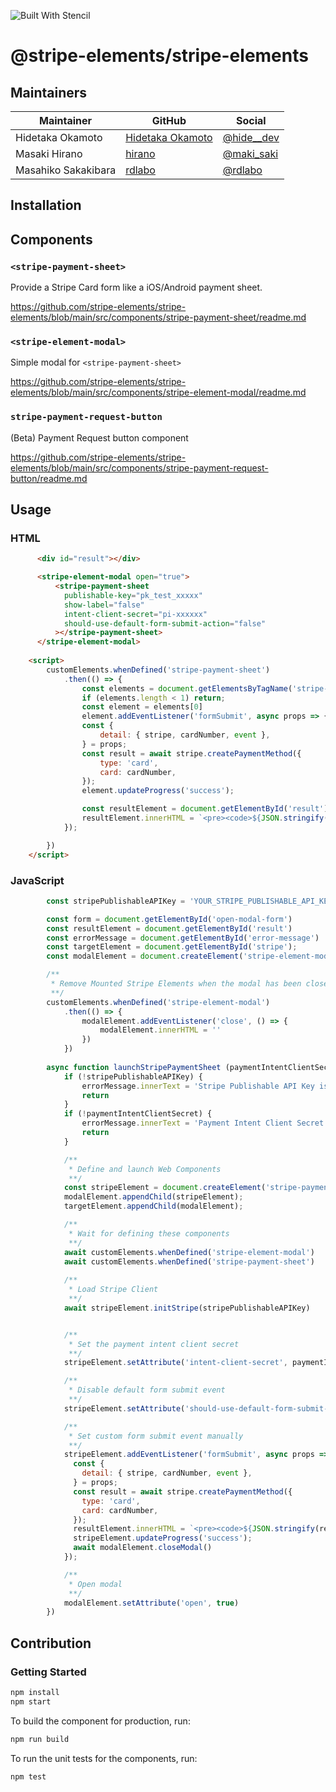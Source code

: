 ![Built With Stencil](https://img.shields.io/badge/-Built%20With%20Stencil-16161d.svg?logo=data%3Aimage%2Fsvg%2Bxml%3Bbase64%2CPD94bWwgdmVyc2lvbj0iMS4wIiBlbmNvZGluZz0idXRmLTgiPz4KPCEtLSBHZW5lcmF0b3I6IEFkb2JlIElsbHVzdHJhdG9yIDE5LjIuMSwgU1ZHIEV4cG9ydCBQbHVnLUluIC4gU1ZHIFZlcnNpb246IDYuMDAgQnVpbGQgMCkgIC0tPgo8c3ZnIHZlcnNpb249IjEuMSIgaWQ9IkxheWVyXzEiIHhtbG5zPSJodHRwOi8vd3d3LnczLm9yZy8yMDAwL3N2ZyIgeG1sbnM6eGxpbms9Imh0dHA6Ly93d3cudzMub3JnLzE5OTkveGxpbmsiIHg9IjBweCIgeT0iMHB4IgoJIHZpZXdCb3g9IjAgMCA1MTIgNTEyIiBzdHlsZT0iZW5hYmxlLWJhY2tncm91bmQ6bmV3IDAgMCA1MTIgNTEyOyIgeG1sOnNwYWNlPSJwcmVzZXJ2ZSI%2BCjxzdHlsZSB0eXBlPSJ0ZXh0L2NzcyI%2BCgkuc3Qwe2ZpbGw6I0ZGRkZGRjt9Cjwvc3R5bGU%2BCjxwYXRoIGNsYXNzPSJzdDAiIGQ9Ik00MjQuNywzNzMuOWMwLDM3LjYtNTUuMSw2OC42LTkyLjcsNjguNkgxODAuNGMtMzcuOSwwLTkyLjctMzAuNy05Mi43LTY4LjZ2LTMuNmgzMzYuOVYzNzMuOXoiLz4KPHBhdGggY2xhc3M9InN0MCIgZD0iTTQyNC43LDI5Mi4xSDE4MC40Yy0zNy42LDAtOTIuNy0zMS05Mi43LTY4LjZ2LTMuNkgzMzJjMzcuNiwwLDkyLjcsMzEsOTIuNyw2OC42VjI5Mi4xeiIvPgo8cGF0aCBjbGFzcz0ic3QwIiBkPSJNNDI0LjcsMTQxLjdIODcuN3YtMy42YzAtMzcuNiw1NC44LTY4LjYsOTIuNy02OC42SDMzMmMzNy45LDAsOTIuNywzMC43LDkyLjcsNjguNlYxNDEuN3oiLz4KPC9zdmc%2BCg%3D%3D&colorA=16161d&style=flat-square)

# @stripe-elements/stripe-elements


## Maintainers

| Maintainer | GitHub | Social |
| --- | --- | --- |
| Hidetaka Okamoto | [Hidetaka Okamoto](https://github.com/hideokamoto) | [@hide__dev](https://twitter.com/hide__dev) |
| Masaki Hirano | [hirano](https://github.com/contiki9) | [@maki_saki](https://twitter.com/maki_saki) |
| Masahiko Sakakibara | [rdlabo](https://github.com/rdlabo) | [@rdlabo](https://twitter.com/rdlabo) |

## Installation


## Components

### `<stripe-payment-sheet>`

Provide a Stripe Card form like a iOS/Android payment sheet.

https://github.com/stripe-elements/stripe-elements/blob/main/src/components/stripe-payment-sheet/readme.md

### `<stripe-element-modal>`

Simple modal for `<stripe-payment-sheet>`

https://github.com/stripe-elements/stripe-elements/blob/main/src/components/stripe-element-modal/readme.md

### `stripe-payment-request-button`

(Beta) Payment Request button component

https://github.com/stripe-elements/stripe-elements/blob/main/src/components/stripe-payment-request-button/readme.md

## Usage

### HTML

```html
      <div id="result"></div>

      <stripe-element-modal open="true">
          <stripe-payment-sheet
            publishable-key="pk_test_xxxxx"
            show-label="false"
            intent-client-secret="pi-xxxxxx"
            should-use-default-form-submit-action="false"
          ></stripe-payment-sheet>
      </stripe-element-modal>
    
    <script>
        customElements.whenDefined('stripe-payment-sheet')
            .then(() => {
                const elements = document.getElementsByTagName('stripe-payment-sheet')
                if (elements.length < 1) return;
                const element = elements[0]
                element.addEventListener('formSubmit', async props => {
                const {
                    detail: { stripe, cardNumber, event },
                } = props;
                const result = await stripe.createPaymentMethod({
                    type: 'card',
                    card: cardNumber,
                });
                element.updateProgress('success');

                const resultElement = document.getElementById('result')
                resultElement.innerHTML = `<pre><code>${JSON.stringify(result,null,2)}</code></pre>`
            });

        })
    </script>
```

### JavaScript


```javascript
        const stripePublishableAPIKey = 'YOUR_STRIPE_PUBLISHABLE_API_KEY'

        const form = document.getElementById('open-modal-form')
        const resultElement = document.getElementById('result')
        const errorMessage = document.getElementById('error-message')
        const targetElement = document.getElementById('stripe');
        const modalElement = document.createElement('stripe-element-modal');

        /**
         * Remove Mounted Stripe Elements when the modal has been closed
         **/
        customElements.whenDefined('stripe-element-modal')
            .then(() => {
                modalElement.addEventListener('close', () => {
                    modalElement.innerHTML = ''
                })
            })
        
        async function launchStripePaymentSheet (paymentIntentClientSecret) {
            if (!stripePublishableAPIKey) {
                errorMessage.innerText = 'Stripe Publishable API Key is required'
                return
            }
            if (!paymentIntentClientSecret) {
                errorMessage.innerText = 'Payment Intent Client Secret is required'
                return
            }

            /**
             * Define and launch Web Components
             **/
            const stripeElement = document.createElement('stripe-payment-sheet');
            modalElement.appendChild(stripeElement);
            targetElement.appendChild(modalElement);

            /**
             * Wait for defining these components
             **/
            await customElements.whenDefined('stripe-element-modal')
            await customElements.whenDefined('stripe-payment-sheet')
            
            /**
             * Load Stripe Client
             **/
            await stripeElement.initStripe(stripePublishableAPIKey)


            /**
             * Set the payment intent client secret
             **/
            stripeElement.setAttribute('intent-client-secret', paymentIntentClientSecret)

            /**
             * Disable default form submit event
             **/
            stripeElement.setAttribute('should-use-default-form-submit-action', false);

            /**
             * Set custom form submit event manually
             **/
            stripeElement.addEventListener('formSubmit', async props => {
              const {
                detail: { stripe, cardNumber, event },
              } = props;
              const result = await stripe.createPaymentMethod({
                type: 'card',
                card: cardNumber,
              });
              resultElement.innerHTML = `<pre><code>${JSON.stringify(result,null,2)}</code></pre>`
              stripeElement.updateProgress('success');
              await modalElement.closeModal()
            });

            /**
             * Open modal
             **/
            modalElement.setAttribute('open', true)
        })
```

## Contribution

### Getting Started
```bash
npm install
npm start
```

To build the component for production, run:

```bash
npm run build
```

To run the unit tests for the components, run:

```bash
npm test
```